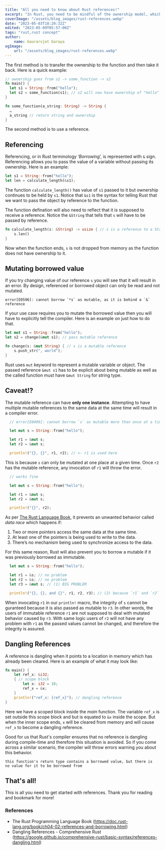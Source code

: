 ```yaml
---
title: "All you need to know about Rust references!"
excerpt: "In Rust, you need to be mindful of the ownership model, which means there can only be one owner at a given time for the data in memory. But what if we need to perform some operations on that data by passing it to a function but still need to retain the ownership? There are two ways to achieve this."
coverImage: "/assets/blog_images/rust-references.webp"
date: "2023-05-03T18:20:32Z"
edited: "2023-05-09T05:57:00Z"
tags: "rust,rust concept"
author:
    name: Gaurarvjot Garaya
ogImage:
    url: "/assets/blog_images/rust-references.webp"
---
```


The first method is to transfer the ownership to the function and then take it back. Here is a quick example:

```rust
// ownership goes from s1 -> some_function -> s2
fn main() {
  let s1 = String::from("hello");
  let s2 = some_function(s1); // s2 will now have ownership of "hello"
}

fn some_function(a_string: String) -> String {
  …
  a_string // return string and ownership
}
```

The second method is to use a reference.

## Referencing

Referencing, or in Rust terminology ‘_Borrowing_’, is represented with `&` sign. Referencing allows you to pass the value of a variable without passing its ownership. Here is an example:

```rust
let s1 = String::from("hello");
let len = calculate_length(&s1);
```

The function `calculate_length()` has value of `s1` passed to it but ownership continues to be held by `s1`. Notice that `&s1` is the syntax for telling Rust that we want to pass the object by reference to the function.

The function defination will also need to reflect that it is supposed to receive a reference. Notice the `&String` that tells that `s` will have to be passed by reference.

```rust
fn calculate_length(s: &String) -> usize { // s is a reference to a String
    s.len()
}
```

Now when the function ends, `s` is not dropped from memory as the function does not have ownership to it.

## Mutating borrowed value

If you try changing value of our reference `s` you will see that it will result in an error. By design, referenced or borrowed object can only be read and not mutated.

```text
error[E0596]: cannot borrow `*s` as mutable, as it is behind a `&` reference
```

If your use case requires you to mutate the borrowed value then you will have to explicitly tell the compiler. Here is an example on just how to do that.

```rust
let mut s1 = String::from("hello");
let s2 = change(&mut s1); // pass mutable reference

fn change(s: &mut String) { // s is a mutable reference
    s.push_str(", world");
}
```

Rust uses `mut` keyword to represent a mutable variable or object. The passed reference `&mut s1` has to be explicit about being mutable as well as the called function must have `&mut String` for string type.

## Caveat!?

The mutable reference can have **only one instance**. Attempting to have multiple mutable references to the same data at the same time will result in a compiler error.

```rust
  // error[E0499]: cannot borrow `s` as mutable more than once at a time

  let mut s = String::from("hello");

  let r1 = &mut s;
  let r2 = &mut s;

  println!("{}, {}", r1, r2); // <- r1 is used here
```

This is because `s` can only be mutated at one place at a given time. Once `r2` has the mutable reference, any invocation of `r1` will throw the error.

```rust
  // works fine

  let mut s = String::from("hello");

  let r1 = &mut s;
  let r2 = &mut s;

  println!("{}", r2);
```

As per [The Rust Language Book](#references), it prevents an unwanted behavior called _data race_ which happens if:

1. Two or more pointers access the same data at the same time.
1. At least one of the pointers is being used to write to the data.
1. There’s no mechanism being used to synchronize access to the data.

For this same reason, Rust will also prevent you to borrow a mutable if it was previously borrowed as immutable.

```rust
  let mut s = String::from("hello");

  let r1 = &s; // no problem
  let r2 = &s; // no problem
  let r3 = &mut s; // (1) BIG PROBLEM

  println!("{}, {}, and {}", r1, r2, r3); // (2) because `r1` and `r2` are still in us of `s`
```

When invocating `r1` in our `println!` macro, the integrity of `s` cannot be guranteed because it is also passed as mutable to `r3`. In other words, the users of immutable reference `r1` are not supposed to deal with mutated behavior caused by `r3`. With same logic users of `r2` will not have any problem with `r1` as the passed values cannot be changed, and therefore the integrity is assured.

## Dangling References

A reference is dangling when it points to a location in memory which has already been cleared. Here is an example of what it may look like:

```rust
fn main() {
    let ref_x: &i32;
    { // scope block
        let x: i32 = 10;
        ref_x = &x;
    }
    println!("ref_x: {ref_x}"); // dangling reference
}
```

Here we have a scoped block inside the _main_ function. The variable `ref_x` is set outside this scope block and but is equated to `&x` inside the scope. But when the inner scope ends, `x` will be cleared from memory and will cause `ref_x` to become a dangling reference.

Good for us that Rust's compiler ensures that no reference is dangling during compile-time and therefore this situation is avoided. So if you come across a similar scenario, the compiler will throw errors warning you about this behavior.

```text
this function's return type contains a borrowed value, but there is
no value for it to be borrowed from
```

## That's all!

This is all you need to get started with references. Thank you for reading and bookmark for more!

### References

-   The Rust Programming Language Book (https://doc.rust-lang.org/book/ch04-02-references-and-borrowing.html)
-   Dangling References - Comprehensive Rust (https://google.github.io/comprehensive-rust/basic-syntax/references-dangling.html)
